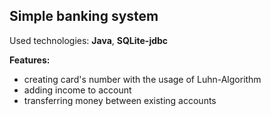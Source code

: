 ## Simple banking system

Used technologies: **Java**, **SQLite-jdbc**

**Features:**
- creating card's number with the usage of Luhn-Algorithm
- adding income to account
- transferring money between existing accounts


